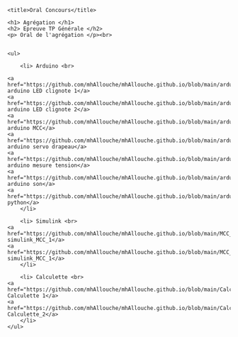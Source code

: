 <!DOCTYPE html>

<html>

<head>

	<title>Oral Concours</title>

</head>

<body>

	<h1> Agrégation </h1>
	<h2> Epreuve TP Générale </h2>
	<p> Oral de l'agrégation </p><br>
	
		
	<ul> 

		<li> Arduino <br>
		
	<a href="https://github.com/mhAllouche/mhAllouche.github.io/blob/main/arduino_LED_clignote1.zip"> arduino LED clignote 1</a>
	<a href="https://github.com/mhAllouche/mhAllouche.github.io/blob/main/arduino_LED_clignote2.zip"> arduino LED clignote 2</a>
	<a href="https://github.com/mhAllouche/mhAllouche.github.io/blob/main/arduino_MCC.zip"> arduino MCC</a>
	<a href="https://github.com/mhAllouche/mhAllouche.github.io/blob/main/arduino_Servo_drapeau.zip"> arduino servo drapeau</a>
	<a href="https://github.com/mhAllouche/mhAllouche.github.io/blob/main/arduino_mesure_tension.zip"> arduino mesure tension</a>
	<a href="https://github.com/mhAllouche/mhAllouche.github.io/blob/main/arduino_son.zip"> arduino son</a>
	<a href="https://github.com/mhAllouche/mhAllouche.github.io/blob/main/arduio_python.zip">arduino python</a>
		</li>
	
		<li> Simulink <br>
	<a href="https://github.com/mhAllouche/mhAllouche.github.io/blob/main/MCC_simulink_mohamed1.zip"> simulink_MCC_1</a>
	<a href="https://github.com/mhAllouche/mhAllouche.github.io/blob/main/MCC_simulink_mohamed2.zip">  simulink_MCC_1</a>
		</li>
	 
		<li> Calculette <br>
	<a href="https://github.com/mhAllouche/mhAllouche.github.io/blob/main/Calculette1.zip"> Calculette 1</a>
	<a href="https://github.com/mhAllouche/mhAllouche.github.io/blob/main/Calculette2.zip">  Calculette_2</a>
		</li>
	</ul>

</body>

</html>
